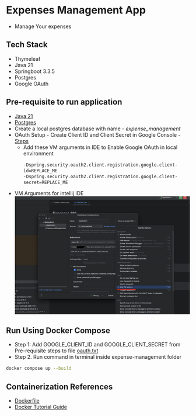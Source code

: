 # Expenses Management App
- Manage Your expenses

## Tech Stack
- Thymeleaf
- Java 21
- Springboot 3.3.5
- Postgres
- Google OAuth

## Pre-requisite to run application
- [Java 21](https://www.oracle.com/java/technologies/downloads/#java21) 
- [Postgres](docs/postgres-steps.md) 
- Create a local postgres database with name - *expense_management*
- OAuth Setup - Create Client ID and Client Secret in Google Console - [Steps](docs/oauth-setup-steps.md)
  - Add these VM arguments in IDE to Enable Google OAuth in local environment
    ```
    -Dspring.security.oauth2.client.registration.google.client-id=REPLACE_ME
    -Dspring.security.oauth2.client.registration.google.client-secret=REPLACE_ME
    ``` 
* VM Arguments for intellij IDE
![](docs/vm-arguments.png)

## Run Using Docker Compose
 - Step 1: Add GOOGLE_CLIENT_ID and GOOGLE_CLIENT_SECRET from Pre-requisite steps to file [oauth.txt](oauth.txt)
 - Step 2. Run command in terminal inside expense-management folder
```bash
docker compose up --build
```   

## Containerization References
- [Dockerfile](Dockerfile)
- [Docker Tutorial Guide](https://docs.docker.com/language/java/)